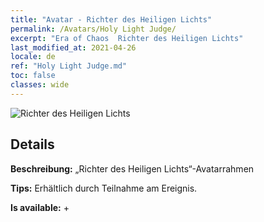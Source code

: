 ```yaml
---
title: "Avatar - Richter des Heiligen Lichts"
permalink: /Avatars/Holy Light Judge/
excerpt: "Era of Chaos  Richter des Heiligen Lichts"
last_modified_at: 2021-04-26
locale: de
ref: "Holy Light Judge.md"
toc: false
classes: wide
---
```

 ![Richter des Heiligen Lichts](/images/a/avatarFrame_51.png)

## Details

 **Beschreibung:** „Richter des Heiligen Lichts“-Avatarrahmen 

 **Tips:** Erhältlich durch Teilnahme am Ereignis. 

 **Is available:**  + 

